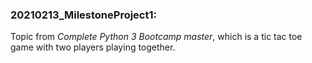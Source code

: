 ### 20210213_MilestoneProject1:  
Topic from *Complete Python 3 Bootcamp master*, which is a tic tac toe game with two players playing together.
